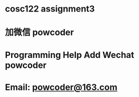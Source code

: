 # cosc122 assignment3
# 加微信 powcoder

# Programming Help Add Wechat powcoder

# Email: powcoder@163.com

